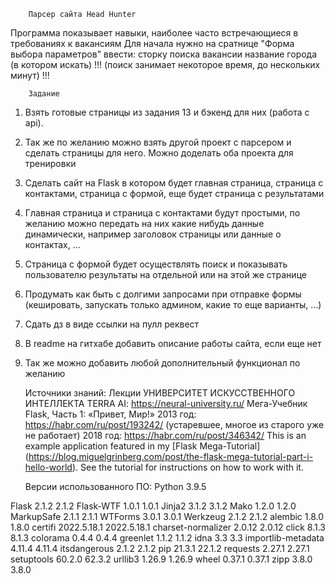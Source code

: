         Парсер сайта Head Hunter
Программа показывает навыки, наиболее часто встречающиеся в требованиях к вакансиям
Для начала нужно на сратнице "Форма выбора параметров" ввести:
                            сторку поиска вакансии
                            название города (в котором искать)
        !!! (поиск занимает некоторое время, до нескольких минут) !!!


        Задание
1. Взять готовые страницы из задания 13 и бэкенд для них (работа с api).
2. Так же по желанию можно взять другой проект с парсером и сделать страницы для него. Можно доделать оба проекта для тренировки
3. Сделать сайт на Flask в котором будет главная страница, страница с контактами, страница с формой, еще будет страница с результатами
4. Главная страница и страница с контактами будут простыми, по желанию можно передать на них какие нибудь данные динамически, например заголовок страницы или данные о контактах, ... 
5. Страница с формой будет осуществлять поиск и показывать пользователю результаты на отдельной или на этой же странице
6. Продумать как быть с долгими запросами при отправке формы (кешировать, запускать только админом, какие то еще варианты, ...)
7. Сдать дз в виде ссылки на пулл реквест
8. В readme на гитхабе добавить описание работы сайта, если еще нет
9. Так же можно добавить любой дополнительный функционал по желанию

    Источники знаний: 
Лекции УНИВЕРСИТЕТ ИСКУССТВЕННОГО ИНТЕЛЛЕКТА TERRA AI: 
    https://neural-university.ru/
Мега-Учебник Flask, Часть 1: «Привет, Мир!»
    2013 год:   https://habr.com/ru/post/193242/    (устаревшее, многое из старого уже не работает)
    2018 год:   https://habr.com/ru/post/346342/
This is an example application featured in my [Flask Mega-Tutorial]
(https://blog.miguelgrinberg.com/post/the-flask-mega-tutorial-part-i-hello-world).
See the tutorial for instructions on how to work with it.

    Версии использованного ПО:
Python 3.9.5

Flask	2.1.2	2.1.2
Flask-WTF	1.0.1	1.0.1
Jinja2	3.1.2	3.1.2
Mako	1.2.0	1.2.0
MarkupSafe	2.1.1	2.1.1
WTForms	3.0.1	3.0.1
Werkzeug	2.1.2	2.1.2
alembic	1.8.0	1.8.0
certifi	2022.5.18.1	2022.5.18.1
charset-normalizer	2.0.12	2.0.12
click	8.1.3	8.1.3
colorama	0.4.4	0.4.4
greenlet	1.1.2	1.1.2
idna	3.3	3.3
importlib-metadata	4.11.4	4.11.4
itsdangerous	2.1.2	2.1.2
pip	21.3.1	22.1.2
requests	2.27.1	2.27.1
setuptools	60.2.0	62.3.2
urllib3	1.26.9	1.26.9
wheel	0.37.1	0.37.1
zipp	3.8.0	3.8.0